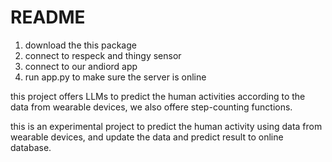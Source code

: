 README
==========================================
1. download the this package
2. connect to respeck and thingy sensor
3. connect to our andiord app
4. run app.py to make sure the server is online

this project offers LLMs to predict the human activities according to the data from wearable devices, we also offere step-counting functions.

this is an experimental project to predict the human activity using data from wearable devices, and update the data and predict result to online database.


